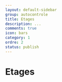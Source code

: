 ```yaml
---
layout: default-sidebar
group: autocontrole
title: Etages
description: ...
comments: true
icon: bars
category: 1
ordre: 2
status: publish
---
```


# Etages